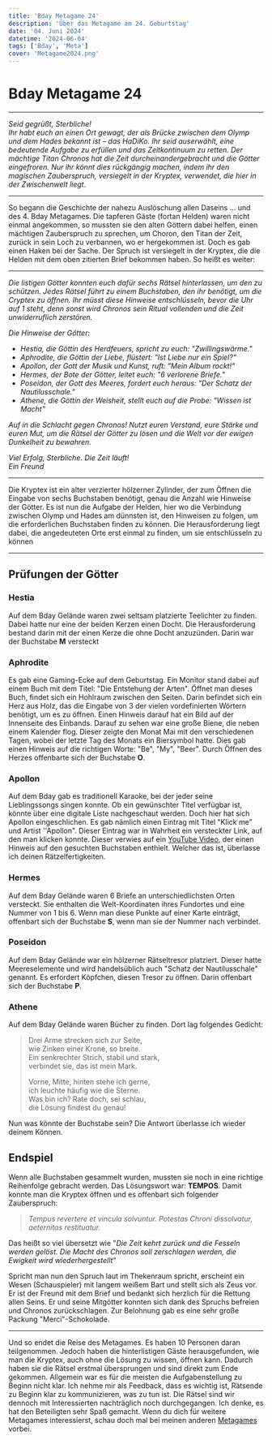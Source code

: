```yaml
---
title: 'Bday Metagame 24'
description: 'Über das Metagame am 24. Geburtstag'
date: '04. Juni 2024'
datetime: '2024-06-04'
tags: ['Bday', 'Meta']
cover: 'Metagame2024.png'
---
```


# Bday Metagame 24

---

*Seid gegrüßt, Sterbliche!* \
*Ihr habt euch an einen Ort gewagt, der als Brücke zwischen dem Olymp und dem Hades bekannt ist – das HaDiKo. Ihr seid auserwählt, eine bedeutende Aufgabe zu erfüllen und das Zeitkontinuum zu retten. Der mächtige Titan Chronos hat die Zeit durcheinandergebracht und die Götter eingefroren. Nur ihr könnt dies rückgängig machen, indem ihr den magischen Zauberspruch, versiegelt in der Kryptex, verwendet, die hier in der Zwischenwelt liegt*.

---

So begann die Geschichte der nahezu Auslöschung allen Daseins … und des 4. Bday Metagames. Die tapferen Gäste (fortan Helden) waren nicht einmal angekommen, so mussten sie den alten Göttern dabei helfen, einen mächtigen Zauberspruch zu sprechen, um Choron, den Titan der Zeit, zurück in sein Loch zu verbannen, wo er hergekommen ist. Doch es gab einen Haken bei der Sache. Der Spruch ist versiegelt in der Kryptex, die die Helden mit dem oben zitierten Brief bekommen haben. So heißt es weiter:

---

*Die listigen Götter konnten euch dafür sechs Rätsel hinterlassen, um den zu schützen. Jedes Rätsel führt zu einem Buchstaben, den ihr benötigt, um die Cryptex zu öffnen. Ihr müsst diese Hinweise entschlüsseln, bevor die Uhr auf 1 steht, denn sonst wird Chronos sein Ritual vollenden und die Zeit unwiderruflich zerstören.*

*Die Hinweise der Götter:*
- *Hestia, die Göttin des Herdfeuers, spricht zu euch: "Zwillingswärme."*
- *Aphrodite, die Göttin der Liebe, flüstert: "Ist Liebe nur ein Spiel?"*
- *Apollon, der Gott der Musik und Kunst, ruft: "Mein Album rockt!"*
- *Hermes, der Bote der Götter, leitet euch: "6 verlorene Briefe."*
- *Poseidon, der Gott des Meeres, fordert euch heraus: "Der Schatz der Nautilusschale."*
- *Athene, die Göttin der Weisheit, stellt euch auf die Probe: "Wissen ist Macht"*

*Auf in die Schlacht gegen Chronos! Nutzt euren Verstand, eure Stärke und euren Mut, um die Rätsel der Götter zu lösen und die Welt vor der ewigen Dunkelheit zu bewahren.*

*Viel Erfolg, Sterbliche. Die Zeit läuft!* \
*Ein Freund*


---

Die Kryptex ist ein alter verzierter hölzerner Zylinder, der zum Öffnen die Eingabe von sechs Buchstaben benötigt, genau die Anzahl wie Hinweise der Götter. Es ist nun die Aufgabe der Helden, hier wo die Verbindung zwischen Olymp und Hades am dünnsten ist, den Hinweisen zu folgen, um die erforderlichen Buchstaben finden zu können. Die Herausforderung liegt dabei, die angedeuteten Orte erst einmal zu finden, um sie entschlüsseln zu können


---

## Prüfungen der Götter

### Hestia

Auf dem Bday Gelände waren zwei seltsam platzierte Teelichter zu finden. Dabei hatte nur eine der beiden Kerzen einen Docht. Die Herausforderung bestand darin mit der einen Kerze die ohne Docht anzuzünden. Darin war der Buchstabe **M** versteckt

### Aphrodite

Es gab eine Gaming-Ecke auf dem Geburtstag. Ein Monitor stand dabei auf einem Buch mit dem Titel: "Die Entstehung der Arten". Öffnet man dieses Buch, findet sich ein Hohlraum zwischen den Seiten. Darin befindet sich ein Herz aus Holz, das die Eingabe von 3 der vielen vordefinierten Wörtern benötigt, um es zu öffnen. Einen Hinweis darauf hat ein Bild auf der Innenseite des Einbands. Darauf zu sehen war eine große Biene, die neben einem Kalender flog. Dieser zeigte den Monat Mai mit den verschiedenen Tagen, wobei der letzte Tag des Monats ein Biersymbol hatte. Dies gab einen Hinweis auf die richtigen Worte: "Be", "My", "Beer". Durch Öffnen des Herzes offenbarte sich der Buchstabe **O**.

### Apollon

Auf dem Bday gab es traditionell Karaoke, bei der jeder seine Lieblingssongs singen konnte. Ob ein gewünschter Titel verfügbar ist, könnte über eine digitale Liste nachgeschaut werden. Doch hier hat sich Apollon eingeschlichen. Es gab nämlich einen Eintrag mit Titel "Klick me" und Artist ''Apollon". Dieser Eintrag war in Wahrheit ein versteckter Link, auf den man klicken konnte. Dieser verwies auf ein [YouTube Video](https://www.youtube.com/watch?v=ecW6nYb2uDM), der einen Hinweis auf den gesuchten Buchstaben enthielt. Welcher das ist, überlasse ich deinen Rätzelfertigkeiten.

### Hermes

Auf dem Bday Gelände waren 6 Briefe an unterschiedlichsten Orten versteckt. Sie enthalten die Welt-Koordinaten ihres Fundortes und eine Nummer von 1 bis 6. Wenn man diese Punkte auf einer Karte einträgt, offenbart sich der Buchstabe **S**, wenn man sie der Nummer nach verbindet.

### Poseidon

Auf dem Bday Gelände war ein hölzerner Rätseltresor platziert. Dieser hatte Meereselemente und wird handelsüblich auch "Schatz der Nautilusschale" genannt. Es erfordert Köpfchen, diesen Tresor zu öffnen. Darin offenbart sich der Buchstabe **P**.

### Athene

Auf dem Bday Gelände waren Bücher zu finden. Dort lag folgendes Gedicht:

> Drei Arme strecken sich zur Seite, \
> wie Zinken einer Krone, so breite. \
> Ein senkrechter Strich, stabil und stark, \
> verbindet sie, das ist mein Mark.
>
> Vorne, Mitte, hinten stehe ich gerne, \
> ich leuchte häufig wie die Sterne. \
> Was bin ich? Rate doch, sei schlau, \
> die Lösung findest du genau!

Nun was könnte der Buchstabe sein? Die Antwort überlasse ich wieder deinem Können.

## Endspiel

Wenn alle Buchstaben gesammelt wurden, mussten sie noch in eine richtige Reihenfolge gebracht werden. Das Lösungswort war: **TEMPOS**. Damit konnte man die Kryptex öffnen und es offenbart sich folgender Zauberspruch:

> *Tempus revertere et vincula solvuntur. Potestas Chroni dissolvatur, aeternitas restituatur.*

Das heißt so viel übersetzt wie "*Die Zeit kehrt zurück und die Fesseln werden gelöst. Die Macht des Chronos soll zerschlagen werden, die Ewigkeit wird wiederhergestellt*"

Spricht man nun den Spruch laut im Thekenraum spricht, erscheint ein Wesen (Schauspieler) mit langem weißem Bart und stellt sich als Zeus vor. Er ist der Freund mit dem Brief und bedankt sich herzlich für die Rettung allen Seins. Er und seine Mitgötter konnten sich dank des Spruchs befreien und Chronos zurückschlagen. Zur Belohnung gab es eine sehr große Packung "Merci"-Schokolade.


---

Und so endet die Reise des Metagames. Es haben 10 Personen daran teilgenommen. Jedoch haben die hinterlistigen Gäste herausgefunden, wie man die Kryptex, auch ohne die Lösung zu wissen, öffnen kann. Dadurch haben sie die Rätsel erstmal übersprungen und sind direkt zum Ende gekommen. Allgemein war es für die meisten die Aufgabenstellung zu Beginn nicht klar. Ich nehme mir als Feedback, dass es wichtig ist, Rätsende zu Beginn klar zu kommunizieren, was zu tun ist. Die Rätsel sind wir dennoch mit Interessierten nachträglich noch durchgegangen. Ich denke, es hat den Beteiligten sehr Spaß gemacht. Wenn du dich für weitere Metagames interessierst, schau doch mal bei meinen anderen [Metagames](t/Meta) vorbei.
